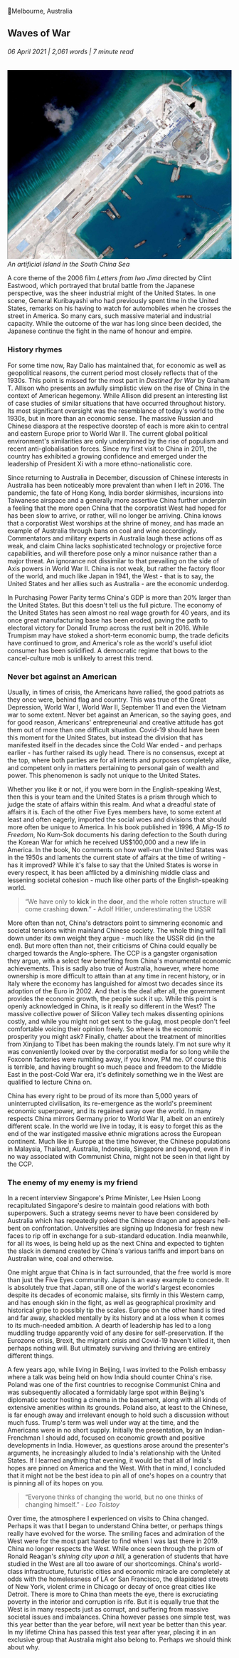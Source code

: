 <article>

📍Melbourne, Australia

# Waves of War

###### 06 April 2021 | 2,061 words | 7 minute read

![Australian coal vessels](/static/waves_of_war_001.jpg)
_An artificial island in the South China Sea_

A core theme of the 2006 film _Letters from Iwo Jima_ directed by Clint Eastwood, which portrayed that brutal battle from the Japanese perspective, was the sheer industrial might of the United States. In one scene, General Kuribayashi who had previously spent time in the United States, remarks on his having to watch for automobiles when he crosses the street in America. So many cars, such massive material and industrial capacity. While the outcome of the war has long since been decided, the Japanese continue the fight in the name of honour and empire.

### History rhymes

For some time now, Ray Dalio has maintained that, for economic as well as geopolitical reasons, the current period most closely reflects that of the 1930s. This point is missed for the most part in _Destined for War_ by Graham T. Allison who presents an awfully simplistic view on the rise of China in the context of American hegemony. While Allison did present an interesting list of case studies of similar situations that have occurred throughout history. Its most significant oversight was the resemblance of today's world to the 1930s, but in more than an economic sense. The massive Russian and Chinese diaspora at the respective doorstep of each is more akin to central and eastern Europe prior to World War II. The current global political environment's similarities are only underpinned by the rise of populism and recent anti-globalisation forces. Since my first visit to China in 2011, the country has exhibited a growing confidence and emerged under the leadership of President Xi with a more ethno-nationalistic core.

Since returning to Australia in December, discussion of Chinese interests in Australia has been noticeably more prevalent than when I left in 2016. The pandemic, the fate of Hong Kong, India border skirmishes, incursions into Taiwanese airspace and a generally more assertive China further underpin a feeling that the more open China that the corporatist West had hoped for has been slow to arrive, or rather, will no longer be arriving. China knows that a corporatist West worships at the shrine of money, and has made an example of Australia through bans on coal and wine accordingly. Commentators and military experts in Australia laugh these actions off as weak, and claim China lacks sophisticated technology or projective force capabilities, and will therefore pose only a minor nuisance rather than a major threat. An ignorance not dissimilar to that prevailing on the side of Axis powers in World War II. China is not weak, but rather the factory floor of the world, and much like Japan in 1941, the West - that is to say, the United States and her allies such as Australia - are the economic underdog.

In Purchasing Power Parity terms China's GDP is more than 20% larger than the United States. But this doesn't tell us the full picture. The economy of the United States has seen almost no real wage growth for 40 years, and its once great manufacturing base has been eroded, paving the path to electoral victory for Donald Trump across the rust belt in 2016. While Trumpism may have stoked a short-term economic bump, the trade deficits have continued to grow, and America's role as the world's useful idiot consumer has been solidified. A democratic regime that bows to the cancel-culture mob is unlikely to arrest this trend.

### Never bet against an American

Usually, in times of crisis, the Americans have rallied, the good patriots as they once were, behind flag and country. This was true of the Great Depression, World War I, World War II, September 11 and even the Vietnam war to some extent. Never bet against an American, so the saying goes, and for good reason, Americans' entrepreneurial and creative attitude has got them out of more than one difficult situation. Covid-19 should have been this moment for the United States, but instead the division that has manifested itself in the decades since the Cold War ended - and perhaps earlier - has further raised its ugly head. There is no consensus, except at the top, where both parties are for all intents and purposes completely alike, and competent only in matters pertaining to personal gain of wealth and power. This phenomenon is sadly not unique to the United States.

Whether you like it or not, if you were born in the English-speaking West, then this is your team and the United States is a prism through which to judge the state of affairs within this realm. And what a dreadful state of affairs it is. Each of the other Five Eyes members have, to some extent at least and often eagerly, imported the social woes and divisions that should more often be unique to America. In his book published in 1996, _A Mig-15 to Freedom_, No Kum-Sok documents his daring defection to the South during the Korean War for which he received US$100,000 and a new life in America. In the book, No comments on how well-run the United States was in the 1950s and laments the current state of affairs at the time of writing - has it improved? While it's false to say that the United States is worse in every respect, it has been afflicted by a diminishing middle class and lessening societal cohesion - much like other parts of the English-speaking world.

> “We have only to **kick** in the **door**, and the whole rotten structure will come crashing **down**.” - Adolf Hitler, underestimating the USSR

More often than not, China's detractors point to simmering economic and societal tensions within mainland Chinese society. The whole thing will fall down under its own weight they argue - much like the USSR did (in the end). But more often than not, their criticisms of China could equally be charged towards the Anglo-sphere. The CCP is a gangster organisation they argue, with a select few benefiting from China's monumental economic achievements. This is sadly also true of Australia, however, where home ownership is more difficult to attain than at any time in recent history, or in Italy where the economy has languished for almost two decades since its adoption of the Euro in 2002. And that is the deal after all, the government provides the economic growth, the people suck it up. While this point is openly acknowledged in China, is it really so different in the West? The massive collective power of Silicon Valley tech makes dissenting opinions costly, and while you might not get sent to the gulag, most people don't feel comfortable voicing their opinion freely. So where is the economic prosperity you might ask? Finally, chatter about the treatment of minorities from Xinjiang to Tibet has been making the rounds lately. I'm not sure why it was conveniently looked over by the corporatist media for so long while the Foxconn factories were rumbling away, if you know, PM me. Of course this is terrible, and having brought so much peace and freedom to the Middle East in the post-Cold War era, it's definitely something we in the West are qualified to lecture China on.

China has every right to be proud of its more than 5,000 years of uninterrupted civilisation, its re-emergence as the world's preeminent economic superpower, and its regained sway over the world. In many respects China mirrors Germany prior to World War II, albeit on an entirely different scale. In the world we live in today, it is easy to forget this as the end of the war instigated massive ethnic migrations across the European continent. Much like in Europe at the time however, the Chinese populations in Malaysia, Thailand, Australia, Indonesia, Singapore and beyond, even if in no way associated with Communist China, might not be seen in that light by the CCP.

### The enemy of my enemy is my friend

In a recent interview Singapore's Prime Minister, Lee Hsien Loong recapitulated Singapore's desire to maintain good relations with both superpowers. Such a strategy seems never to have been considered by Australia which has repeatedly poked the Chinese dragon and appears hell-bent on confrontation. Universities are signing up Indonesia for fresh new faces to rip off in exchange for a sub-standard education. India meanwhile, for all its woes, is being held up as the next China and expected to tighten the slack in demand created by China's various tariffs and import bans on Australian wine, coal and otherwise.

One might argue that China is in fact surrounded, that the free world is more than just the Five Eyes community. Japan is an easy example to concede. It is absolutely true that Japan, still one of the world's largest economies despite its decades of economic malaise, sits firmly in this Western camp, and has enough skin in the fight, as well as geographical proximity and historical gripe to possibly tip the scales. Europe on the other hand is tired and far away, shackled mentally by its history and at a loss when it comes to its much-needed ambition. A dearth of leadership has led to a long muddling trudge apparently void of any desire for self-preservation. If the Eurozone crisis, Brexit, the migrant crisis and Covid-19 haven't killed it, then perhaps nothing will. But ultimately surviving and thriving are entirely different things.

A few years ago, while living in Beijing, I was invited to the Polish embassy where a talk was being held on how India should counter China's rise. Poland was one of the first countries to recognise Communist China and was subsequently allocated a formidably large spot within Beijing's diplomatic sector hosting a cinema in the basement, along with all kinds of extensive amenities within its grounds. Poland also, at least to the Chinese, is far enough away and irrelevant enough to hold such a discussion without much fuss. Trump's term was well under way at the time, and the Americans were in no short supply. Initially the presentation, by an Indian-Frenchman I should add, focused on economic growth and positive developments in India. However, as questions arose around the presenter's arguments, he increasingly alluded to India's relationship with the United States. If I learned anything that evening, it would be that all of India's hopes are pinned on America and the West. With that in mind, I concluded that it might not be the best idea to pin all of one's hopes on a country that is pinning all of its hopes on you.

> “Everyone thinks of changing the world, but no one thinks of changing himself.” _- Leo Tolstoy_

Over time, the atmosphere I experienced on visits to China changed. Perhaps it was that I began to understand China better, or perhaps things really have evolved for the worse. The smiling faces and admiration of the West were for the most part harder to find when I was last there in 2019. China no longer respects the West. While once seen through the prism of Ronald Reagan's _shining city upon a hill_, a generation of students that have studied in the West are all too aware of our shortcomings. China's world-class infrastructure, futuristic cities and economic miracle are completely at odds with the homelessness of LA or San Francisco, the dilapidated streets of New York, violent crime in Chicago or decay of once great cities like Detroit. There is more to China than meets the eye, there is excruciating poverty in the interior and corruption is rife. But it is equally true that the West is in many respects just as corrupt, and suffering from massive societal issues and imbalances. China however passes one simple test, was this year better than the year before, will next year be better than this year. In my lifetime China has passed this test year after year, placing it in an exclusive group that Australia might also belong to. Perhaps we should think about why.

</article>
